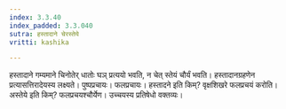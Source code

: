 ```yaml
---
index: 3.3.40
index_padded: 3.3.040
sutra: हस्तादाने चेरस्तेये
vritti: kashika

---
```

हस्तादाने गम्यमाने चिनोतेर् धातोः घञ् प्रत्ययो भवति, न चेत् स्तेयं चौर्यं भवति। हस्तादानग्रहणेन प्रत्यासत्तिरादेयस्य लक्ष्यते। पुष्पप्रचायः। फलप्रचायः। हस्तादने इति किम्? वृक्षशिखरे फलप्रचयं करोति। अस्तेये इति किम्? फलप्रचयश्चौर्येण। उच्चयस्य प्रतिषेधो वक्तव्यः।